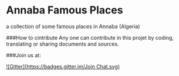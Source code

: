 Annaba Famous Places
====================

a collection of some famous places in Annaba (Algeria)

###How to cintribute
Any one can contribute in this projet by coding, translating or sharing documents and sources.



###Join us at:

[![Gitter](https://badges.gitter.im/Join Chat.svg)](https://gitter.im/mohsenuss91/AnnabaFamousPlacesIllustration?utm_source=badge&utm_medium=badge&utm_campaign=pr-badge&utm_content=badge)



 
